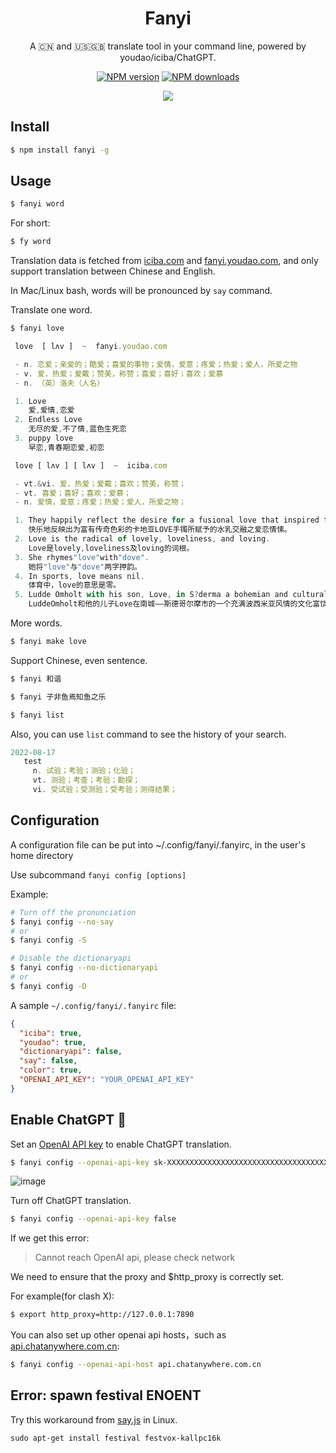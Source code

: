 <div align="center">

# Fanyi

A 🇨🇳 and 🇺🇸🇬🇧 translate tool in your command line, powered by youdao/iciba/ChatGPT.

[![NPM version](https://img.shields.io/npm/v/fanyi.svg?style=flat-square)](https://npmjs.org/package/fanyi) [![NPM downloads](http://img.shields.io/npm/dm/fanyi.svg?style=flat-square)](https://npmjs.org/package/fanyi)

![](https://gw.alipayobjects.com/zos/rmsportal/EAuwmtfxDGueGOdUgVKc.png)

</div>

## Install

```bash
$ npm install fanyi -g
```

## Usage

```bash
$ fanyi word
```

For short:

```bash
$ fy word
```

Translation data is fetched from [iciba.com](https://iciba.com) and [fanyi.youdao.com](https://fanyi.youdao.com), and only support translation between Chinese and English.

In Mac/Linux bash, words will be pronounced by `say` command.

Translate one word.

```bash
$ fanyi love
```

```js
 love  [ lʌv ]  ~  fanyi.youdao.com

 - n. 恋爱；亲爱的；酷爱；喜爱的事物；爱情，爱意；疼爱；热爱；爱人，所爱之物
 - v. 爱，热爱；爱戴；赞美，称赞；喜爱；喜好；喜欢；爱慕
 - n. （英）洛夫（人名）

 1. Love
    爱,爱情,恋爱
 2. Endless Love
    无尽的爱,不了情,蓝色生死恋
 3. puppy love
    早恋,青春期恋爱,初恋

 love [ lʌv ] [ lʌv ]  ~  iciba.com

 - vt.&vi. 爱，热爱；爱戴；喜欢；赞美，称赞；
 - vt. 喜爱；喜好；喜欢；爱慕；
 - n. 爱情，爱意；疼爱；热爱；爱人，所爱之物；

 1. They happily reflect the desire for a fusional love that inspired the legendary LOVE bracelet Cartier.
    快乐地反映出为富有传奇色彩的卡地亚LOVE手镯所赋予的水乳交融之爱恋情愫。
 2. Love is the radical of lovely, loveliness, and loving.
    Love是lovely,loveliness及loving的词根。
 3. She rhymes"love"with"dove".
    她将"love"与"dove"两字押韵。
 4. In sports, love means nil.
    体育中，love的意思是零。
 5. Ludde Omholt with his son, Love, in S?derma a bohemian and culturally rich district in Stockholm.
    LuddeOmholt和他的儿子Love在南城——斯德哥尔摩市的一个充满波西米亚风情的文化富饶区散步。
```

More words.

```bash
$ fanyi make love
```

Support Chinese, even sentence.

```bash
$ fanyi 和谐
```

```bash
$ fanyi 子非鱼焉知鱼之乐
```

```bash
$ fanyi list
```

Also, you can use `list` command to see the history of your search.

```js
2022-08-17
   test
     n. 试验；考验；测验；化验；
     vt. 测验；考查；考验；勘探；
     vi. 受试验；受测验；受考验；测得结果；
```

## Configuration

A configuration file can be put into ~/.config/fanyi/.fanyirc, in the user's home directory

Use subcommand `fanyi config [options]`

Example:

```bash
# Turn off the pronunciation
$ fanyi config --no-say
# or
$ fanyi config -S

# Disable the dictionaryapi
$ fanyi config --no-dictionaryapi
# or
$ fanyi config -D
```

A sample `~/.config/fanyi/.fanyirc` file:

```json
{
  "iciba": true,
  "youdao": true,
  "dictionaryapi": false,
  "say": false,
  "color": true,
  "OPENAI_API_KEY": "YOUR_OPENAI_API_KEY"
}
```

## Enable ChatGPT 🚀

Set an [OpenAI API key](https://platform.openai.com/overview) to enable ChatGPT translation.

```bash
$ fanyi config --openai-api-key sk-XXXXXXXXXXXXXXXXXXXXXXXXXXXXXXXXXXXXXXXX
```

![image](https://user-images.githubusercontent.com/507615/225946548-8d912643-9f81-401e-abdd-ba5b54912ea4.png)

Turn off ChatGPT translation.

```bash
$ fanyi config --openai-api-key false
```

If we get this error:

> Cannot reach OpenAI api, please check network

We need to ensure that the proxy and $http_proxy is correctly set.

For example(for clash X):

```bash
$ export http_proxy=http://127.0.0.1:7890
```

You can also set up other openai api hosts，such as [api.chatanywhere.com.cn](https://github.com/chatanywhere/GPT_API_free):

```bash
$ fanyi config --openai-api-host api.chatanywhere.com.cn
```

## Error: spawn festival ENOENT

Try this workaround from [say.js](https://github.com/Marak/say.js#linux-notes) in Linux.

```
sudo apt-get install festival festvox-kallpc16k
```
